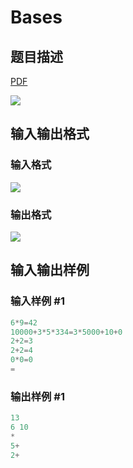 # Bases

## 题目描述

[problemUrl]: https://uva.onlinejudge.org/index.php?option=com_onlinejudge&Itemid=8&category=243&page=show_problem&problem=3297

[PDF](https://uva.onlinejudge.org/external/121/p12145.pdf)

![](https://cdn.luogu.com.cn/upload/vjudge_pic/UVA12145/d0d7c531cfa1a33e4c1a014d641a0d0ae3ac964d.png)

## 输入输出格式

### 输入格式

![](https://cdn.luogu.com.cn/upload/vjudge_pic/UVA12145/c4c799118ce4f226215bfbb3dfcdb62d17a4bd9c.png)

### 输出格式

![](https://cdn.luogu.com.cn/upload/vjudge_pic/UVA12145/5bf68a7e933742dcf2f33930998e9564c5fc150c.png)

## 输入输出样例

### 输入样例 #1

```cpp
6*9=42
10000+3*5*334=3*5000+10+0
2+2=3
2+2=4
0*0=0
=
```


### 输出样例 #1

```cpp
13
6 10
*
5+
2+
```


